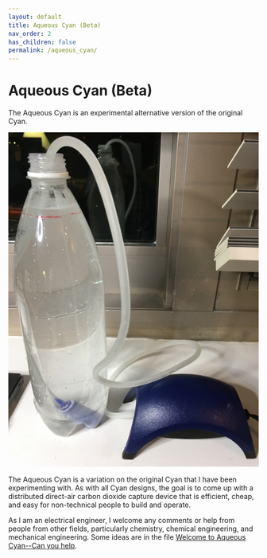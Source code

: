 ```yaml
---
layout: default
title: Aqueous Cyan (Beta)
nav_order: 2
has_children: false
permalink: /aqueous_cyan/
---
```


# Aqueous Cyan (Beta)

The Aqueous Cyan is an experimental alternative version of the original Cyan.

![image](../../assets/images/aqueous_cyan_beta.png)

The Aqueous Cyan is a variation on the original Cyan that I have been experimenting with. As with all Cyan designs, the goal is to come up with a distributed direct-air carbon dioxide capture device that is efficient, cheap, and easy for non-technical people to build and operate.

As I am an electrical engineer, I welcome any comments or help from people from other fields, particularly chemistry, chemical engineering, and mechanical engineering. Some ideas are in the file [Welcome to Aqueous Cyan--Can you help](/openair-cyan/Reference_Docs/Aqueous-Cyan/Welcome%20to%20Aqueous%20Cyan--Can%20you%20help.pdf).
